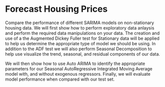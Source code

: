 # Forecast Housing Prices
Compare the performance of different SARIMA models on non-stationary housing data. We will first show how to perform exploratory data anlaysis and perform the required data manipulations on your data. The creation and use of a the Augmented Dickey Fuller test for Stationary data will be applied to help us determine the appropriate type of model we should be using. In addition to the ADF test we will also perform Seasonal Decomposition to help use visualize the trend, seasonal, and residual components of our data. 

We will then show how to use Auto ARIMA to identify the appropriate parameters for our Seasonal AutoRegressive Integrated Moving Average  model with, and without exogenous regressors. Finally, we will evaluate model performance when compared with our test set.
